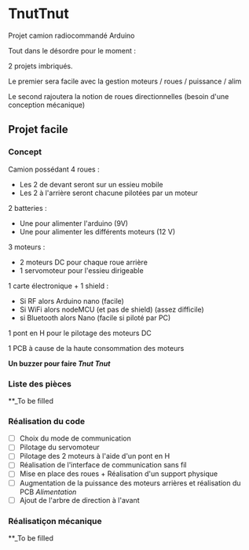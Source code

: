 # TnutTnut
Projet camion radiocommandé Arduino

Tout dans le désordre pour le moment :

2 projets imbriqués.

Le premier sera facile avec la gestion moteurs / roues / puissance / alim

Le second rajoutera la notion de roues directionnelles (besoin d'une conception mécanique)


## Projet facile

### Concept

Camion possédant 4 roues :
  - Les 2 de devant seront sur un essieu mobile
  - Les 2 à l'arrière seront chacune pilotées par un moteur
  
2 batteries :
  - Une pour alimenter l'arduino (9V)
  - Une pour alimenter les différents moteurs (12 V)
  
3 moteurs :
  - 2 moteurs DC pour chaque roue arrière
  - 1 servomoteur pour l'essieu dirigeable
  
1 carte électronique + 1 shield :
  - Si RF alors Arduino nano (facile)
  - Si WiFi alors nodeMCU (et pas de shield) (assez difficile)
  - si Bluetooth alors Nano (facile si piloté par PC)
  
1 pont en H pour le pilotage des moteurs DC

1 PCB à cause de la haute consommation des moteurs

**Un buzzer pour faire _Tnut Tnut_**

### Liste des pièces

**_To be filled

### Réalisation du code

- [ ] Choix du mode de communication
- [ ] Pilotage du servomoteur
- [ ] Pilotage des 2 moteurs à l'aide d'un pont en H
- [ ] Réalisation de l'interface de communication sans fil
- [ ] Mise en place des roues + Réalisation d'un support physique
- [ ] Augmentation de la puissance des moteurs arrières et réalisation du PCB _Alimentation_
- [ ] Ajout de l'arbre de direction à l'avant

### Réalisatiçon mécanique

**_To be filled
